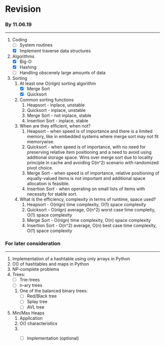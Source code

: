 # Revision

### By 11.06.19
---------------
1. Coding 
	- [ ] System routines
	- [x] Implement traverse data structures
2. Algorithms
	- [x] Big-O
	- [x] Hashing
	- [ ] Handling obscenely large amounts of data
3. Sorting
	1. At least one O(nlgn) sorting algorithm
		- [x] Merge Sort
		- [x] Quicksort
	2. Common sorting functions
		1. Heapsort - inplace, unstable
		2. Quicksort - inplace, unstable
		3. Merge Sort - not inplace, stable
		4. Insertion Sort - inplace, stable
	3. When are they efficient, when not?
		1. Heapsort - when speed is of importance and there is a limited memory, like in embedded systems where merge sort may not fit memorywise.
        2. Quicksort - when speed is of importance, with no need for preserving relative item positioning and a need to avoid using additional storage space. Wins over merge sort due to locality principle in cache and avoiding O(n^2) scenario with randomized pivot choice.
        3. Merge Sort - when speed is of importance, relative positioning of equally-valued items is not important and additional space allocation is feasible.
        4. Insertion Sort - when operating on small lists of items with necessity for stable sort.
	4. What is the efficiency, complexity in terms of runtime, space used?
		1. Heapsort - O(nlgn) time complexity, O(1) space complexity
        2. Quicksort - O(nlgn) average, O(n^2) worst case time compleity, O(1) space complexity
        3. Merge Sort - O(nlgn) time complexity, O(n) space complexity
        4. Insertion Sort - O(n^2) average, O(n) best case time complexity, O(1) space complexity
	
### For later consideration
---------------------------
1. Implementation of a hashtable using only arrays in Python
2. O() of hashtables and maps in Python
3. NP-complete problems
4. Trees:
	- [ ] Trie-trees
	- [ ] n-ary trees
	1. One of the balanced binary trees:
		- [ ] Red/Black tree
		- [ ] Splay tree
		- [ ] AVL tree
5. Min/Max Heaps
	1. Application
	2. O() characteristics
	3. - [ ] Implementation (optional)

